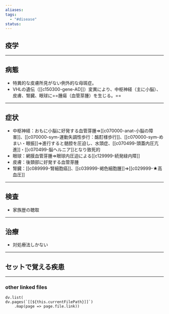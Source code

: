 ```yaml
---
aliases: 
tags:
  - "#disease"
status:
---
```

## 疫学
---
## 病態
- 特異的な皮膚所見がない例外的な母斑症。
- VHLの遺伝（[[c150300-gene-AD]]）変異により、中枢神経（主に小脳）、皮膚、腎臓、眼球に==腫瘍（血管芽腫）を生じる。==
---
## 症状
- 中枢神経：おもに小脳に好発する血管芽腫⇒[[c070000-anat-小脳の障害]]、[[c070000-sym-運動失調性歩行：酩酊様歩行]]、[[c070000-sym-めまい・眼振]]⇒進行すると髄腔を圧迫し、水頭症、[[c070499-頭蓋内圧亢進]]・[[c070499-脳ヘルニア]]となり致死的
- 眼球：網膜血管芽腫⇒眼球内圧迫による[[c129999-続発緑内障]]
- 皮膚：後頚部に好発する血管芽腫
- 腎臓：[[c089999-腎細胞癌]]、[[c039999-褐色細胞腫]]⇒[[c029999-★高血圧]]
---
## 検査
- 家族歴の聴取
---
## 治療
- 対処療法しかない
---
## セットで覚える疾患
---
### other linked files
```dataviewjs
dv.list(
dv.pages(`[[${this.currentFilePath}]]`)
	.map(page => page.file.link))
```

